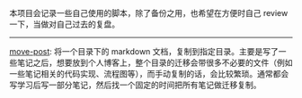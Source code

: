 本项目会记录一些自己使用的脚本，除了备份之用，也希望在方便时自己 review 一下，当做对自己过去的复盘。

---

[move-post](https://github.com/N0nb0at/scripts/tree/dev/move-post): 将一个目录下的 markdown 文档，复制到指定目录。主要是写了一些笔记之后，想要放到个人博客上，整个目录的迁移会带很多不必要的文件（例如一些笔记相关的代码实现、流程图等），而手动复制的话，会比较繁琐。通常都会写学习后写一部分笔记，然后找一个固定的时间把所有笔记做迁移复制。
